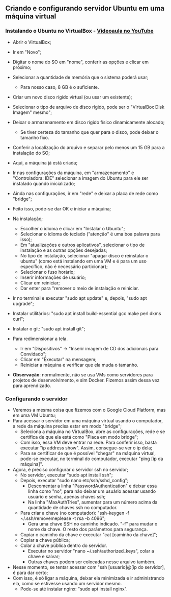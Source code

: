 ## Criando e configurando servidor Ubuntu em uma máquina virtual

### Instalando o Ubuntu no VirtualBox - [Videoaula no YouTube](https://www.youtube.com/watch?v=Vl6f8_vin9M)

- Abrir o VirtualBox;
- Ir em "Novo";
- Digitar o nome do SO em "nome", conferir as opções e clicar em próximo;
- Selecionar a quantidade de memória que o sistema poderá usar;
    - Para nosso caso, 8 GB é o suficiente.
- Criar um novo disco rígido virtual (ou usar um existente);
- Selecionar o tipo de arquivo de disco rígido, pode ser o "VirtualBox Disk Imagem" mesmo";
- Deixar o armazenamento em disco rígido físico dinamicamente alocado;
    - Se tiver certeza do tamanho que quer para o disco, pode deixar o tamanho fixo.
- Conferir a localização do arquivo e separar pelo menos um 15 GB para a instalação do SO;
- Aqui, a máquina já está criada;
- Ir nas configurações da máquina, em "armazenamento" e "Controladora: IDE" selecionar a imagem do Ubuntu para ele ser instalado quando inicializado;
- Ainda nas configurações, ir em "rede" e deixar a placa de rede como "bridge";
- Feito isso, pode-se dar OK e iniciar a máquina;
- Na instalação;
    - Escolher o idioma e clicar em "Instalar o Ubuntu";
    - Selecionar o idioma do teclado ("atenção" é uma boa palavra para isso);
    - Em "atualizações e outros aplicativos", selecionar o tipo de instalação e as outras opções desejadas;
    - No tipo de instalação, selecionar "apagar disco e reinstalar o ubuntu" (como está instalando em uma VM e é para um uso específico, não é necessário particionar);
    - Selecionar o fuso horário;
    - Inserir informações de usuário;
    - Clicar em reiniciar;
    - Dar enter para "remover o meio de instalação e reiniciar.
- Ir no terminal e executar "sudo apt update" e, depois, "sudo apt upgrade";
- Instalar utilitários: "sudo apt install build-essential gcc make perl dkms curl";
- Instalar o git: "sudo apt install git";
- Para redimensionar a tela.
    - Ir em "Dispositivos" -> "Inserir imagem de CD dos adicionais para Convidado";
    - Clicar em "Executar" na mensagem;
    - Reiniciar a máquina e verificar que ela muda o tamanho.

- **Observação**: normalmente, não se usa VMs como servidores para projetos de desenvolvimento, e sim Docker. Fizemos assim dessa vez para aprendizado.

### Configurando o servidor

- Veremos a mesma coisa que fizemos com o Google Cloud Platform, mas em uma VM Ubuntu;
- Para acessar o servidor em uma máquina virtual usando o computador, a rede da máquina precisa estar em modo "bridge";
    - Seleciona a máquina no VirtualBox, abre as configurações, rede e se certifica de que ela está como "Placa em modo bridge";
    - Com isso, essa VM deve entrar na rede. Para conferir isso, basta executar "ip address show". Assim, consegue-se ver o ip dela;
    - Para se certificar de que é possível "chegar" na máquina virtual, pode-se executar, no terminal do computador, executar "ping [ip da máquina]".
- Agora, é preciso configurar o servidor ssh no servidor;
    - No servidor, executar "sudo apt install ssh";
    - Depois, executar "sudo nano etc/ssh/sshd_config";
        - Descomentar a linha "PasswordAuthentication" e deixar essa linha como "no", para não deixar um usuário acessar usando usuário e senha, apenas chaves ssh;
        - Na linha "MaxAuthTries", aumentar para um número acima da quantidade de chaves ssh no computador.
    - Para criar a chave (no computador): "ssh-keygen -f ~/.ssh/removemeplease -t rsa -b 4096";
        - Gera uma chave SSH no caminho indicado. "-f" para mudar o nome da chave. O resto dos parâmetros para segurança.
    - Copiar o caminho da chave e executar "cat [caminho da chave]";
    - Copiar a chave pública;
    - Colar a chave pública dentro do servidor.
        - Executar no servidor "nano ~/.ssh/authorized_keys", colar a chave e salvar;
        - Outras chaves podem ser colocadas nesse arquivo também.
- Nesse momento, se tentar acessar com "ssh [usuario]@[ip do servidor], é para dar certo;
- Com isso, é só ligar a máquina, deixar ela minimizada e ir administrando ela, como se estivesse usando um servidor mesmo.
    - Pode-se até instalar nginx: "sudo apt install nginx".
